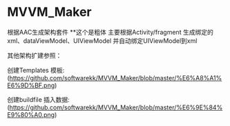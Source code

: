 # MVVM_Maker
根据AAC生成架构套件
**这个是粗体 主要根据Activity/fragment 生成绑定的xml、dataViewModel、UIViewModel 并自动绑定UIViewModel到xml  


其他架构扩建参照：

创建Templates 模板:
(https://github.com/softwarekk/MVVM_Maker/blob/master/%E6%A8%A1%E6%9D%BF.png)

创建buildfile 插入数据:
(https://github.com/softwarekk/MVVM_Maker/blob/master/%E6%9E%84%E9%80%A0.png)

